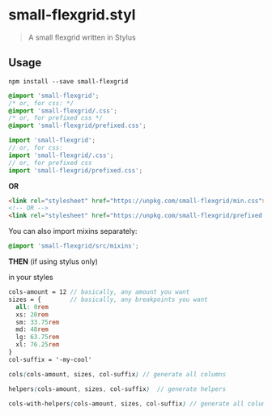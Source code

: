 # small-flexgrid.styl

> A small flexgrid written in Stylus

## Usage

`npm install --save small-flexgrid`

```scss
@import 'small-flexgrid';
/* or, for css: */
@import 'small-flexgrid/.css';
/* or, for prefixed css */
@import 'small-flexgrid/prefixed.css';
```

```js
import 'small-flexgrid';
// or, for css:
import 'small-flexgrid/.css';
// or, for prefixed css
import 'small-flexgrid/prefixed.css';
```

**OR**

```html
<link rel="stylesheet" href="https://unpkg.com/small-flexgrid/min.css">
<!-- OR -->
<link rel="stylesheet" href="https://unpkg.com/small-flexgrid/prefixed.min.css">
```

You can also import mixins separately:
```scss
@import 'small-flexgrid/src/mixins';
```

**THEN** (if using stylus only)

in your styles

```scss
cols-amount = 12 // basically, any amount you want
sizes = {        // basically, any breakpoints you want
  all: 0rem
  xs: 20rem
  sm: 33.75rem
  md: 48rem
  lg: 63.75rem
  xl: 76.25rem
}
col-suffix = '-my-cool'

cols(cols-amount, sizes, col-suffix) // generate all columns

helpers(cols-amount, sizes, col-suffix)  // generate helpers

cols-with-helpers(cols-amount, sizes, col-suffix) // generate all columns AND helpers
```

